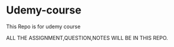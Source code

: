 # Udemy-course
This Repo is for udemy course

ALL THE ASSIGNMENT,QUESTION,NOTES WILL BE IN THIS REPO.

